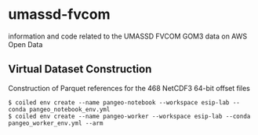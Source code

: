 # umassd-fvcom
information and code related to the UMASSD FVCOM GOM3 data on AWS Open Data

## Virtual Dataset Construction
Construction of Parquet references for the 468 NetCDF3 64-bit offset files
```
$ coiled env create --name pangeo-notebook --workspace esip-lab --conda pangeo_notebook_env.yml 
$ coiled env create --name pangeo-worker --workspace esip-lab --conda pangeo_worker_env.yml --arm
```
